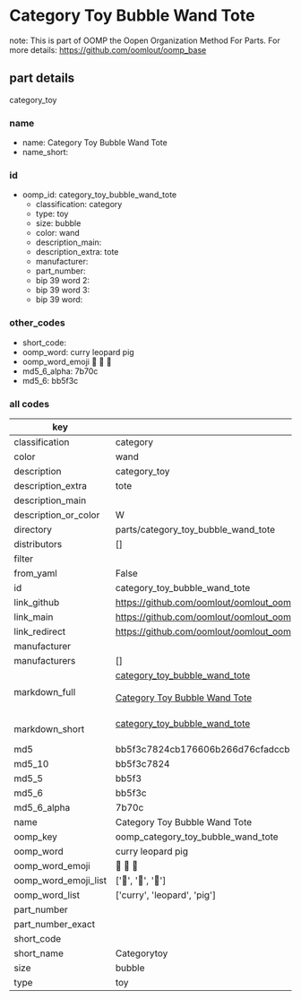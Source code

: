 # Category Toy Bubble Wand Tote  

note: This is part of OOMP the Oopen Organization Method For Parts. For more details: https://github.com/oomlout/oomp_base

##  part details
  



category_toy



### name
* name: Category Toy Bubble Wand Tote
* name_short: 
### id
* oomp_id: category_toy_bubble_wand_tote
  * classification: category
  * type: toy
  * size: bubble
  * color: wand
  * description_main: 
  * description_extra: tote
  * manufacturer: 
  * part_number: 
  * bip 39 word 2: 
  * bip 39 word 3: 
  * bip 39 word: 

### other_codes
* short_code: 
* oomp_word: curry leopard pig
* oomp_word_emoji :curry: :leopard: :pig:
* md5_6_alpha: 7b70c
* md5_6: bb5f3c









### all codes 
| key | value |  
| --- | --- |  
| classification | category |  
| color | wand |  
| description | category_toy |  
| description_extra | tote |  
| description_main |  |  
| description_or_color | W  |  
| directory | parts/category_toy_bubble_wand_tote |  
| distributors | [] |  
| filter |  |  
| from_yaml | False |  
| id | category_toy_bubble_wand_tote |  
| link_github | https://github.com/oomlout/oomlout_oomp_version_1_messy/tree/main/parts/category_toy_bubble_wand_tote |  
| link_main | https://github.com/oomlout/oomlout_oomp_version_1_messy/tree/main/parts/category_toy_bubble_wand_tote |  
| link_redirect | https://github.com/oomlout/oomlout_oomp_version_1_messy/tree/main/parts/category_toy_bubble_wand_tote |  
| manufacturer |  |  
| manufacturers | [] |  
| markdown_full | [category_toy_bubble_wand_tote](none)<br>[](none)<br>[Category Toy Bubble Wand Tote](none)<br><br> |  
| markdown_short | [category_toy_bubble_wand_tote](none)<br><br> |  
| md5 | bb5f3c7824cb176606b266d76cfadccb |  
| md5_10 | bb5f3c7824 |  
| md5_5 | bb5f3 |  
| md5_6 | bb5f3c |  
| md5_6_alpha | 7b70c |  
| name | Category Toy Bubble Wand Tote |  
| oomp_key | oomp_category_toy_bubble_wand_tote |  
| oomp_word | curry leopard pig |  
| oomp_word_emoji | :curry: :leopard: :pig: |  
| oomp_word_emoji_list | [':curry:', ':leopard:', ':pig:'] |  
| oomp_word_list | ['curry', 'leopard', 'pig'] |  
| part_number |  |  
| part_number_exact |  |  
| short_code |  |  
| short_name | Categorytoy |  
| size | bubble |  
| type | toy |  
